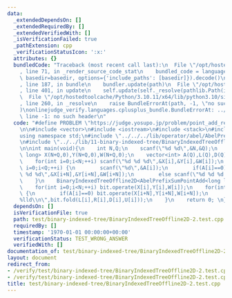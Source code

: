 ```yaml
---
data:
  _extendedDependsOn: []
  _extendedRequiredBy: []
  _extendedVerifiedWith: []
  _isVerificationFailed: true
  _pathExtension: cpp
  _verificationStatusIcon: ':x:'
  attributes: {}
  bundledCode: "Traceback (most recent call last):\n  File \"/opt/hostedtoolcache/Python/3.10.11/x64/lib/python3.10/site-packages/onlinejudge_verify/documentation/build.py\"\
    , line 71, in _render_source_code_stat\n    bundled_code = language.bundle(stat.path,\
    \ basedir=basedir, options={'include_paths': [basedir]}).decode()\n  File \"/opt/hostedtoolcache/Python/3.10.11/x64/lib/python3.10/site-packages/onlinejudge_verify/languages/cplusplus.py\"\
    , line 187, in bundle\n    bundler.update(path)\n  File \"/opt/hostedtoolcache/Python/3.10.11/x64/lib/python3.10/site-packages/onlinejudge_verify/languages/cplusplus_bundle.py\"\
    , line 401, in update\n    self.update(self._resolve(pathlib.Path(included), included_from=path))\n\
    \  File \"/opt/hostedtoolcache/Python/3.10.11/x64/lib/python3.10/site-packages/onlinejudge_verify/languages/cplusplus_bundle.py\"\
    , line 260, in _resolve\n    raise BundleErrorAt(path, -1, \"no such header\"\
    )\nonlinejudge_verify.languages.cplusplus_bundle.BundleErrorAt: ../../../lib/operator/abel/AbelPrefixSumPointAdd.cpp:\
    \ line -1: no such header\n"
  code: "#define PROBLEM \"https://judge.yosupo.jp/problem/point_add_rectangle_sum\"\
    \n\n#include <vector>\n#include <iostream>\n#include <stack>\n#include <algorithm>\n\
    using namespace std;\n#include \"../../../lib/operator/abel/AbelPrefixSumPointAdd.cpp\"\
    \n#include \"../../lib/11-binary-indexed-tree/BinaryIndexedTreeOffline2D.cpp\"\
    \n\nint main(void){\n    int N,Q;\n    scanf(\"%d %d\",&N,&Q);\n    vector<long\
    \ long> X(N+Q,0),Y(N+Q,0),W(N+Q,0);\n    vector<int> A(Q),L(Q),D(Q),R(Q),U(Q);\n\
    \    for(int i=0;i<N;++i) scanf(\"%d %d %d\",&X[i],&Y[i],&W[i]);\n    for(int\
    \ i=0;i<Q;++i) {\n        scanf(\"%d\",&A[i]);\n        if(A[i]==0) scanf(\"%d\
    \ %d %d\",&X[i+N],&Y[i+N],&W[i+N]);\n        else scanf(\"%d %d %d %d\",&L[i],&D[i],&R[i],&U[i]);\n\
    \    }\n    BinaryIndexedTreeOffline2D<AbelPrefixSumPointAdd<long long>> bit(X,Y);\n\
    \    for(int i=0;i<N;++i) bit.operate(X[i],Y[i],W[i]);\n    for(int i=0;i<Q;++i)\
    \ {\n        if(A[i]==0) bit.operate(X[i+N],Y[i+N],W[i+N]);\n        else printf(\"\
    %lld\\n\",bit.fold(L[i],R[i],D[i],U[i]));\n    }\n    return 0; \n}"
  dependsOn: []
  isVerificationFile: true
  path: test/binary-indexed-tree/BinaryIndexedTreeOffline2D-2.test.cpp
  requiredBy: []
  timestamp: '1970-01-01 00:00:00+00:00'
  verificationStatus: TEST_WRONG_ANSWER
  verifiedWith: []
documentation_of: test/binary-indexed-tree/BinaryIndexedTreeOffline2D-2.test.cpp
layout: document
redirect_from:
- /verify/test/binary-indexed-tree/BinaryIndexedTreeOffline2D-2.test.cpp
- /verify/test/binary-indexed-tree/BinaryIndexedTreeOffline2D-2.test.cpp.html
title: test/binary-indexed-tree/BinaryIndexedTreeOffline2D-2.test.cpp
---
```

